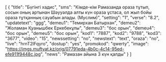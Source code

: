 [
  {
    "title": "Бүгінгі хадис",
    "sms": "Кімде-кім Рамазанда ораза тұтып, сосын оның артынан Шәууәлда алты күн ораза ұстаса, ол жыл бойы ораза тұтқанның сауабын алады. (Муслим)",
    "setting": "1",
    "verse": "8.2",
    "updatetext": "ggg",
    "demeu1": "Темирхан Батырхан",
    "demeu2": "Жоламан Қуанышбек Еркебекұлы",
    "demeu3": "бос орын",
    "demeu4": "бос орын",
    "demeu5": "бос орын",
    "kod1": "7887",
    "kod2": "9788",
    "kod3": "3677",
    "video": "15",
    "newssetting": "no",
    "newstext": "text",
    "oraza": "no",
    "live": "hrnT2IFqyro",
    "dostup": "yes",
    "promokod": "qwerty",
    "image": "https://imgs.muftyat.kz/orig/07791eda-4b0c-4c14-95ed-efe911f9448c.jpg",
    "news": "Рамазан айына 3 күн қалды"
  }
]
